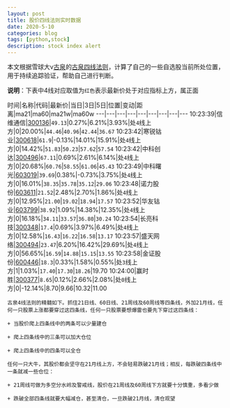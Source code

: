```yaml
---
layout: post
title: 股价四线法则实时数据
date: 2020-5-10
categories: blog
tags: [python,stock]
description: stock index alert
---
```



本文根据雪球大v[古泉](https://xueqiu.com/u/7148646888)的[古泉四线法则](https://xueqiu.com/7148646888/130498192)，计算了自己的一些自选股当前所处位置，用于持续追踪验证，帮助自己进行判断。

**说明**：下表中4线对应取值为`红色`表示最新价处于对应指标上方，属正面

时间|名称|代码|最新价|当日|3日|5日|位置|变动|距离|ma21|ma60|ma21w|ma60w
---|---|---|---|---|---|---|---|---
10:23:39|信维通信|[300136](https://xueqiu.com/S/SZ300136)|`49.13`|0.27%|6.21%|3.93%|处`4`线上方|0|20.00%|`44.46`|`40.96`|`42.44`|`36.67`
10:23:42|寒锐钴业|[300618](https://xueqiu.com/S/SZ300618)|`61.9`|-0.13%|14.01%|15.91%|处`4`线上方|0|14.42%|`51.83`|`50.23`|`57.62`|`57.54`
10:23:42|中科创达|[300496](https://xueqiu.com/S/SZ300496)|`67.11`|0.69%|2.61%|6.14%|处`4`线上方|0|20.68%|`60.76`|`58.55`|`61.06`|`45.43`
10:23:49|中科曙光|[603019](https://xueqiu.com/S/SH603019)|`39.69`|0.38%|-0.73%|3.75%|处`4`线上方|0|16.01%|`38.35`|`35.78`|`35.12`|`29.06`
10:23:48|诺力股份|[603611](https://xueqiu.com/S/SH603611)|`21.52`|2.48%|2.70%|1.86%|处`4`线上方|0|12.95%|`21.00`|`19.02`|`18.94`|`17.57`
10:23:52|华友钴业|[603799](https://xueqiu.com/S/SH603799)|`38.92`|1.09%|14.38%|12.35%|处`4`线上方|0|16.18%|`34.11`|`33.57`|`36.80`|`30.24`
10:23:54|长亮科技|[300348](https://xueqiu.com/S/SZ300348)|`17.4`|0.69%|3.97%|6.49%|处`4`线上方|0|12.58%|`16.43`|`16.22`|`16.58`|`13.17`
10:23:57|盛天网络|[300494](https://xueqiu.com/S/SZ300494)|`23.47`|6.20%|16.42%|29.69%|处`4`线上方|0|56.65%|`16.59`|`14.88`|`15.15`|`13.55`
10:23:58|金证股份|[600446](https://xueqiu.com/S/SH600446)|`18.3`|0.33%|1.58%|0.55%|处`3`线上方|1|1.03%|`17.40`|`17.30`|`18.26`|19.70
10:24:00|赢时胜|[300377](https://xueqiu.com/S/SZ300377)|`8.65`|0.12%|2.66%|2.08%|处`0`线上方|0|-12.14%|8.70|9.66|10.32|11.00

```
古泉4线法则的精髓如下。抓住21日线、60日线、21周线及60周线等四条线，外加21月线，任何一只股票上涨都要穿过这四条线，任何一只股票要想爆雷也要先下穿过这四条线：

+ 当股价爬上四条线中的两条可以少量建仓

+ 爬上四条线中的三条可以加大仓位

+ 爬上四条线中的四条可以全仓

任何一只大牛，其股价都会坚守在21月线上方，不会轻易跌破21月线；相反，每跌破四条线中一条就减一些仓位：

+ 21周线可做为多空分水岭及警戒线，股价在21周线及60周线下方就要十分慎重，多看少做

+ 跌破全部四条线就要大幅减仓，甚至清仓，一旦跌破21月线，清仓观望
```